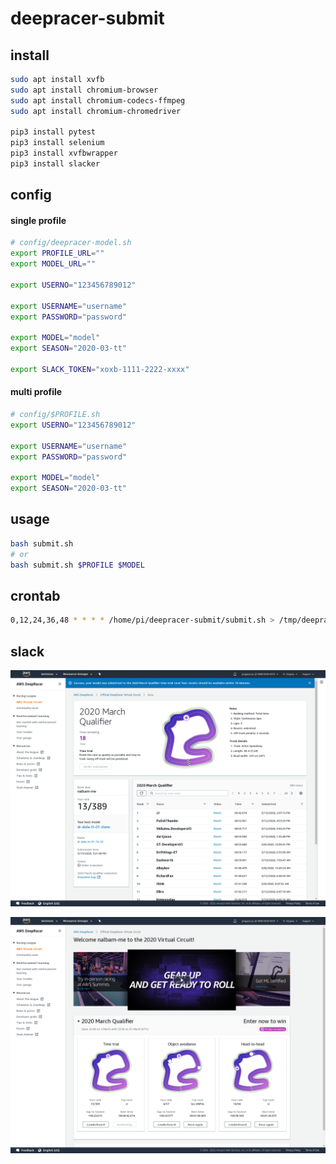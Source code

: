 # deepracer-submit

## install

```bash
sudo apt install xvfb
sudo apt install chromium-browser
sudo apt install chromium-codecs-ffmpeg
sudo apt install chromium-chromedriver

pip3 install pytest
pip3 install selenium
pip3 install xvfbwrapper
pip3 install slacker
```

## config

#### single profile

```bash
# config/deepracer-model.sh
export PROFILE_URL=""
export MODEL_URL=""

export USERNO="123456789012"

export USERNAME="username"
export PASSWORD="password"

export MODEL="model"
export SEASON="2020-03-tt"

export SLACK_TOKEN="xoxb-1111-2222-xxxx"
```

#### multi profile

```bash
# config/$PROFILE.sh
export USERNO="123456789012"

export USERNAME="username"
export PASSWORD="password"

export MODEL="model"
export SEASON="2020-03-tt"
```

## usage

```bash
bash submit.sh
# or
bash submit.sh $PROFILE $MODEL
```

## crontab

```bash
0,12,24,36,48 * * * * /home/pi/deepracer-submit/submit.sh > /tmp/deepracer-submit.log 2>&1
```

## slack

![submit](./images/submit-tt.png)

![result](./images/result-tt.png)
